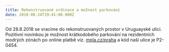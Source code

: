 ```yaml
---
title: Rekonstruované ordinace a možnost parkování
date: 2018-08-24T19:41:00.000Z
---
```

Od 28.8.2018 se vracíme do rekonstruovaných prostor v Uruguayské ulici. Pozitivní novinkou je možnost krátkodobého parkování na rezidentních modrých zónách po online platbě viz. [mpla.cz/praha](http://mpla.cz/praha) a kód naší ulice je P2-0454.
